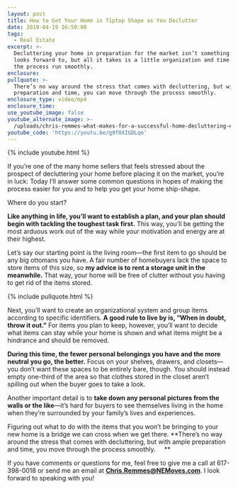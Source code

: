 ```yaml
---
layout: post
title: How to Get Your Home in Tiptop Shape as You Declutter
date: 2019-04-19 16:50:00
tags:
  - Real Estate
excerpt: >-
  Decluttering your home in preparation for the market isn’t something anyone
  looks forward to, but all it takes is a little organization and time to make
  the process run smoothly.
enclosure:
pullquote: >-
  There’s no way around the stress that comes with decluttering, but with ample
  preparation and time, you can move through the process smoothly.
enclosure_type: video/mp4
enclosure_time:
use_youtube_image: false
youtube_alternate_image: >-
  /uploads/chris-remmes-what-makes-for-a-successful-home-decluttering-experience-youtube.jpg
youtube_code: 'https://youtu.be/g9f0XIGDLqo'
---
```


{% include youtube.html %}

If you’re one of the many home sellers that feels stressed about the prospect of decluttering your home before placing it on the market, you’re in luck: Today I’ll answer some common questions in hopes of making the process easier for you and to help you get your home ship-shape.  

Where do you start?

**Like anything in life, you’ll want to establish a plan, and your plan should begin with tackling the toughest task first.** This way, you’ll be getting the most arduous work out of the way while your motivation and energy are at their highest.  

Let’s say our starting point is the living room—the first item to go should be any big ottomans you have. A fair number of homebuyers lack the space to store items of this size, so **my advice is to rent a storage unit in the meanwhile.** That way, your home will be free of clutter without you having to get rid of the items stored.

{% include pullquote.html %}

Next, you’ll want to create an organizational system and group items according to specific identifiers. **A good rule to live by is, “When in doubt, throw it out.”** For items you plan to keep, however, you’ll want to decide what items can stay while your home is shown and what items might be a hindrance and should be removed. 

**During this time, the fewer personal belongings you have and the more neutral you go, the better.** Focus on your shelves, drawers, and closets—you don’t want these spaces to be entirely bare, though. You should instead empty one-third of the area so that clothes stored in the closet aren’t spilling out when the buyer goes to take a look. 

Another important detail is to **take down any personal pictures from the walls or the like**—it’s hard for buyers to see themselves living in the home when they’re surrounded by your family’s lives and experiences. 

Figuring out what to do with the items that you won’t be bringing to your new home is a bridge we can cross when we get there. **There’s no way around the stress that comes with decluttering, but with ample preparation and time, you move through the process smoothly.     **

If you have comments or questions for me, feel free to give me a call at 617-398-0018 or send me an email at <u><strong><a href="mailto:Chris.Remmes@NEMoves.com">Chris.Remmes@NEMoves.com</a></strong></u>. I look forward to speaking with you\!